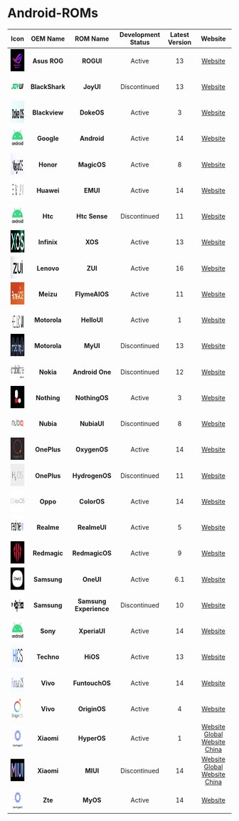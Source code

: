 # Android-ROMs

|                              Icon                              |    OEM Name    |        ROM Name        | Development Status | Latest Version |                                           Website                                            |
| :------------------------------------------------------------: | :------------: | :--------------------: | :----------------: | :------------: | :------------------------------------------------------------------------------------------: |
|       <img src="Icons/ROGUI.png" width="50" height="50">       |  **Asus ROG**  |       **ROGUI**        |       Active       |       13       |                        [Website](https://www.asus.com/in/content/ui/)                        |
|       <img src="Icons/JoyUI.png" width="50" height="50">       | **BlackShark** |       **JoyUI**        |    Discontinued    |       13       |                                         [Website]()                                          |
|      <img src="Icons/DokeOS.png" width="50" height="50">       | **Blackview**  |       **DokeOS**       |       Active       |       3        |                          [Website](https://promo.blackview.hk/os3/)                          |
|      <img src="Icons/Android.png" width="50" height="50">      |   **Google**   |      **Android**       |       Active       |       14       |                  [Website](https://www.android.com/intl/en_in/android-14/)                   |
|      <img src="Icons/MagicOS.png" width="50" height="50">      |   **Honor**    |      **MagicOS**       |       Active       |       8        |                        [Website](https://www.honor.com/in/magic-os/)                         |
|       <img src="Icons/EMUI.png" width="50" height="50">        |   **Huawei**   |        **EMUI**        |       Active       |       14       |                      [Website](https://consumer.huawei.com/en/emui-13/)                      |
|      <img src="Icons/Android.png" width="50" height="50">      |    **Htc**     |     **Htc Sense**      |    Discontinued    |       11       |                  [Website](https://www.android.com/intl/en_in/android-14/)                   |
|        <img src="Icons/XOS.png" width="50" height="50">        |  **Infinix**   |        **XOS**         |       Active       |       13       |                        [Website](https://www.infinixmobiles.in/xos/)                         |
|        <img src="Icons/ZUI.png" width="50" height="50">        |   **Lenovo**   |        **ZUI**         |       Active       |       16       |                               [Website](https://m.zui.com/#/)                                |
|     <img src="Icons/FlymeAIOS.png" width="50" height="50">     |   **Meizu**    |     **FlymeAIOS**      |       Active       |       11       |                            [Website](https://www.flyme.com/aios)                             |
|      <img src="Icons/HelloUI.png" width="50" height="50">      |  **Motorola**  |      **HelloUI**       |       Active       |       1        |                          [Website](https://www.motorola.in/my-ux/p)                          |
|       <img src="Icons/MyUI.png" width="50" height="50">        |  **Motorola**  |        **MyUI**        |    Discontinued    |       13       |                          [Website](https://www.motorola.in/my-ux/p)                          |
|    <img src="Icons/AndroidOne.png" width="50" height="50">     |   **Nokia**    |    **Android One**     |    Discontinued    |       12       |                           [Website](https://www.android.com/one/)                            |
|     <img src="Icons/NothingOS.png" width="50" height="50">     |  **Nothing**   |     **NothingOS**      |       Active       |       3        |                                         [Website]()                                          |
|      <img src="Icons/NubiaUI.png" width="50" height="50">      |   **Nubia**    |      **NubiaUI**       |    Discontinued    |       8        |                                         [Website]()                                          |
|     <img src="Icons/OxygenOS.png" width="50" height="50">      |  **OnePlus**   |      **OxygenOS**      |       Active       |       14       |                         [Website](https://www.oneplus.in/oxygenos14)                         |
|    <img src="Icons/HydrogenOS.png" width="50" height="50">     |  **OnePlus**   |     **HydrogenOS**     |    Discontinued    |       11       |                       [Website](https://www.oneplus.com/cn/hydrogenos)                       |
|      <img src="Icons/ColorOS.png" width="50" height="50">      |    **Oppo**    |      **ColorOS**       |       Active       |       14       |                        [Website](https://www.oppo.com/en/coloros14/)                         |
|     <img src="Icons/RealmeUI.png" width="50" height="50">      |   **Realme**   |      **RealmeUI**      |       Active       |       5        |                       [Website](https://www.realme.com/in/realme-ui-5)                       |
|    <img src="Icons/RedmagicOS.png" width="50" height="50">     |  **Redmagic**  |     **RedmagicOS**     |       Active       |       9        |                                         [Website]()                                          |
|       <img src="Icons/OneUI.png" width="50" height="50">       |  **Samsung**   |       **OneUI**        |       Active       |      6.1       |                        [Website](https://www.samsung.com/in/one-ui/)                         |
| <img src="Icons/SamsungExperience.png" width="50" height="50"> |  **Samsung**   | **Samsung Experience** |    Discontinued    |       10       |                        [Website](https://www.samsung.com/in/one-ui/)                         |
|      <img src="Icons/Android.png" width="50" height="50">      |    **Sony**    |      **XperiaUI**      |       Active       |       14       |                  [Website](https://www.android.com/intl/en_in/android-14/)                   |
|       <img src="Icons/HiOS.png" width="50" height="50">        |   **Techno**   |        **HiOS**        |       Active       |       13       |                     [Website](https://www.tecno-mobile.com/hios-detail/)                     |
|    <img src="Icons/FuntouchOS.png" width="50" height="50">     |    **Vivo**    |     **FuntouchOS**     |       Active       |       14       |                         [Website](https://www.vivo.com/in/funtouch)                          |
|     <img src="Icons/OriginOS.png" width="50" height="50">      |    **Vivo**    |      **OriginOS**      |       Active       |       4        |                         [Website](https://www.vivo.com.cn/originos)                          |
|      <img src="Icons/HyperOS.png" width="50" height="50">      |   **Xiaomi**   |      **HyperOS**       |       Active       |       1        | [Website Global](https://www.mi.com/global/hyperos) [Website China](https://hyperos.mi.com/) |
|       <img src="Icons/MIUI.png" width="50" height="50">        |   **Xiaomi**   |        **MIUI**        |    Discontinued    |       14       |  [Website Global](https://www.mi.com/global/miui) [Website China](https://home.miui.com/14)  |
|      <img src="Icons/HyperOS.png" width="50" height="50">      |    **Zte**     |        **MyOS**        |       Active       |       14       |                        [Website](https://www.ztedevices.com/cn/myos/)                        |
